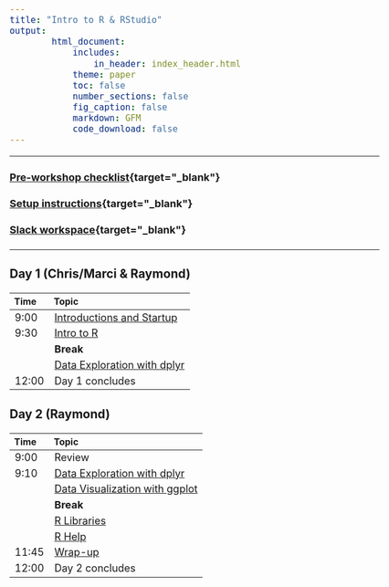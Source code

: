 ```yaml
---
title: "Intro to R & RStudio"
output:
        html_document:
            includes:
                in_header: index_header.html
            theme: paper
            toc: false
            number_sections: false
            fig_caption: false
            markdown: GFM
            code_download: false
---
```


<style type="text/css">

body, td {
   font-size: 18px;
}
</style>

---

#### [Pre-workshop checklist](workshop_setup/preworkshop_checklist.html){target="_blank"}

#### [Setup instructions](workshop_setup/setup_instructions.html){target="_blank"}

#### [Slack workspace](https://umbioinfcoreworkshops.slack.com){target="_blank"}

---


### Day 1 (Chris/Marci & Raymond)
| Time | Topic |
| :---  | :----------------------------------------------------------- |
|  9:00 | [Introductions and Startup](workshop-intro.html) |
|  9:30 | [Intro to R](r-01-introduction.html)
|       | **Break** |
|       | [Data Exploration with dplyr](r-02-exploration-dplyr.html) |
|  12:00 | Day 1 concludes |

### Day 2 (Raymond)
| Time | Topic |
| :-----  | :------------------------------------ |
|  9:00 | Review |
|  9:10 | [Data Exploration with dplyr](r-02-exploration-dplyr.html) |
|       | [Data Visualization with ggplot](r-03-exploration-ggplot.html) |
|       | **Break** |
|       | [R Libraries](r-04-bioconductor.html)
|       | [R Help](r-05-help.html) |
| 11:45 | [Wrap-up](workshop-wrap-up.html) |
| 12:00 | Day 2 concludes |
